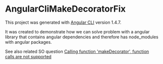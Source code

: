 # AngularCliMakeDecoratorFix

This project was generated with [Angular CLI](https://github.com/angular/angular-cli) version 1.4.7.

It was created to demonstrate how we can solve problem with a angular library that contains angular dependencies and therefore has node_modules with angular packages.

See also related SO question [Calling function 'makeDecorator', function calls are not supported](https://stackoverflow.com/questions/46778302/calling-function-makedecorator-function-calls-are-not-supported)


